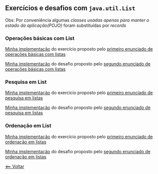 ## Exercícios e desafios com `java.util.List`

Obs: Por conveniência algumas *classes usadas apenas para manter o estado da aplicação(POJO)* foram substituídas por _records_

### Operações básicas com List
[Minha implementação](ListaTarefas.java) do exercício proposto pelo [primeiro enunciado de operações básicas com listas](https://github.com/cami-la/collections-java-api-2023/tree/master/out/production/collections-java-api-2023/main/java/list#1-lista-de-tarefas)

[Minha implementação](CarrinhoDeCompras.java) do desafio proposto pelo [segundo enunciado de operações básicas com listas](https://github.com/cami-la/collections-java-api-2023/tree/master/out/production/collections-java-api-2023/main/java/list#2-carrinho-de-compras)

### Pesquisa em List
[Minha implementação](CatalogoLivros.java) do exercício proposto pelo [primeiro enunciado de pesquisa em listas](https://github.com/cami-la/collections-java-api-2023/tree/master/out/production/collections-java-api-2023/main/java/list#1-catálogo-de-livros)

[Minha implementação](SomaNumeros.java) do desafio proposto pelo [segundo enunciado de pesquisa em listas](https://github.com/cami-la/collections-java-api-2023/tree/master/out/production/collections-java-api-2023/main/java/list#2-soma-de-números)

### Ordenação em List

[Minha implementação](OrdenacaoPessoas.java) do exercício proposto pelo [primeiro enunciado de ordenação em listas](https://github.com/cami-la/collections-java-api-2023/tree/master/out/production/collections-java-api-2023/main/java/list#1-ordenação-de-pessoas)

[Minha implementação](OrdenacaoNumeros.java) do desafio proposto pelo [segundo enunciado de ordenação em listas](https://github.com/cami-la/collections-java-api-2023/tree/master/out/production/collections-java-api-2023/main/java/list#2-ordenação-de-números)


[<== Voltar](../../README.md)